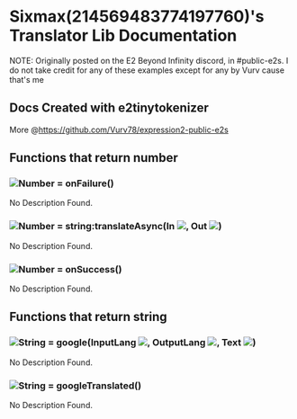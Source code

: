 # Sixmax(214569483774197760)'s Translator Lib Documentation
NOTE: Originally posted on the E2 Beyond Infinity discord, in #public-e2s. I do not take credit for any of these examples except for any by Vurv cause that's me
## Docs Created with e2tinytokenizer
More @https://github.com/Vurv78/expression2-public-e2s

## Functions that return **number**

### ![Number](https://raw.githubusercontent.com/wiki/wiremod/wire/Type-Number.png) = onFailure()
No Description Found.
### ![Number](https://raw.githubusercontent.com/wiki/wiremod/wire/Type-Number.png) = string:translateAsync(In ![](https://raw.githubusercontent.com/wiki/wiremod/wire/Type-String.png), Out ![](https://raw.githubusercontent.com/wiki/wiremod/wire/Type-String.png))
No Description Found.
### ![Number](https://raw.githubusercontent.com/wiki/wiremod/wire/Type-Number.png) = onSuccess()
No Description Found.

## Functions that return **string**

### ![String](https://raw.githubusercontent.com/wiki/wiremod/wire/Type-String.png) = google(InputLang ![](https://raw.githubusercontent.com/wiki/wiremod/wire/Type-String.png), OutputLang ![](https://raw.githubusercontent.com/wiki/wiremod/wire/Type-String.png), Text ![](https://raw.githubusercontent.com/wiki/wiremod/wire/Type-String.png))
No Description Found.
### ![String](https://raw.githubusercontent.com/wiki/wiremod/wire/Type-String.png) = googleTranslated()
No Description Found.
